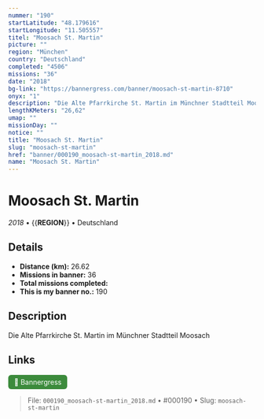 ```yaml
---
nummer: "190"
startLatitude: "48.179616"
startLongitude: "11.505557"
titel: "Moosach St. Martin"
picture: ""
region: "München"
country: "Deutschland"
completed: "4506"
missions: "36"
date: "2018"
bg-link: "https://bannergress.com/banner/moosach-st-martin-8710"
onyx: "1"
description: "Die Alte Pfarrkirche St. Martin im Münchner Stadtteil Moosach"
lengthKMeters: "26,62"
umap: ""
missionDay: ""
notice: ""
title: "Moosach St. Martin"
slug: "moosach-st-martin"
href: "banner/000190_moosach-st-martin_2018.md"
name: "Moosach St. Martin"
---
```

# Moosach St. Martin

*2018* • {{__REGION__}} • Deutschland





## Details
- **Distance (km):** 26.62
- **Missions in banner:** 36
- **Total missions completed:** 
- **This is my banner no.:** 190



## Description
Die Alte Pfarrkirche St. Martin im Münchner Stadtteil Moosach



## Links
<a href="https://bannergress.com/banner/moosach-st-martin-8710" target="_blank" style="display:inline-block;margin-right:8px;padding:6px 12px;background:#3c8b3c;color:#fff;text-decoration:none;border-radius:6px;">🔗 Bannergress</a>



> File: `000190_moosach-st-martin_2018.md` • #000190 • Slug: `moosach-st-martin`
